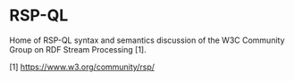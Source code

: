 RSP-QL
======

Home of RSP-QL syntax and semantics discussion of the W3C Community Group on RDF Stream Processing [1].

[1] https://www.w3.org/community/rsp/
